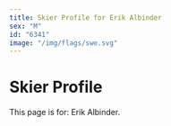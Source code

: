 ```yaml
---
title: Skier Profile for Erik Albinder
sex: "M"
id: "6341"
image: "/img/flags/swe.svg" 
---
```


# Skier Profile

This page is for: Erik Albinder.
    